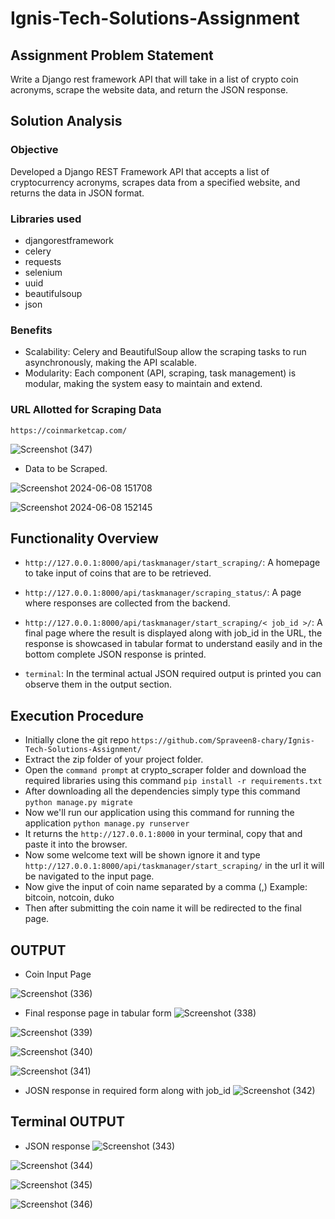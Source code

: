 # Ignis-Tech-Solutions-Assignment

## Assignment Problem Statement
Write a Django rest framework API that will take in a list of crypto coin acronyms, scrape the website data, and return the JSON response.

## Solution Analysis
### Objective
Developed a Django REST Framework API that accepts a list of cryptocurrency acronyms, scrapes data from a specified website, and returns the data in JSON format.

### Libraries used
- djangorestframework
- celery
- requests
- selenium
- uuid
- beautifulsoup
- json

### Benefits
- Scalability: Celery and BeautifulSoup allow the scraping tasks to run asynchronously, making the API scalable.
- Modularity: Each component (API, scraping, task management) is modular, making the system easy to maintain and extend.

### URL Allotted for Scraping Data
```https://coinmarketcap.com/```

![Screenshot (347)](https://github.com/Spraveen8-chary/Ignis-Tech-Solutions-Assignment/assets/108536707/9c7948ff-28a2-470c-a05b-a5a7220c92cf)

- Data to be Scraped.

![Screenshot 2024-06-08 151708](https://github.com/Spraveen8-chary/Ignis-Tech-Solutions-Assignment/assets/108536707/3ffd5756-3ef6-4e16-aa9b-e737ac1d7544)

![Screenshot 2024-06-08 152145](https://github.com/Spraveen8-chary/Ignis-Tech-Solutions-Assignment/assets/108536707/d125afec-8a19-47a6-aab7-490bb63ae2b2)

## Functionality Overview
- ```http://127.0.0.1:8000/api/taskmanager/start_scraping/```: A homepage to take input of coins that are to be retrieved.
  
- ```http://127.0.0.1:8000/api/taskmanager/scraping_status/```: A page where responses are collected from the backend.
  
- ```http://127.0.0.1:8000/api/taskmanager/start_scraping/< job_id >/```: A final page where the result is displayed along with job_id in the URL, the response is showcased in tabular format to understand easily and in the bottom complete JSON response is printed.
  
- ```terminal```: In the terminal actual JSON required output is printed you can observe them in the output section.

## Execution Procedure
- Initially clone the git repo ```https://github.com/Spraveen8-chary/Ignis-Tech-Solutions-Assignment/```
- Extract the zip folder of your project folder.
- Open the ```command prompt``` at crypto_scraper folder and download the required libraries using this command ```pip install -r requirements.txt```
- After downloading all the dependencies simply type this command ```python manage.py migrate```
- Now we'll run our application using this command for running the application ```python manage.py runserver```
- It returns the ```http://127.0.0.1:8000``` in your terminal, copy that and paste it into the browser.
- Now some welcome text will be shown ignore it and type ```http://127.0.0.1:8000/api/taskmanager/start_scraping/``` in the url it will be navigated to the input page.
- Now give the input of coin name separated by a comma (,) Example: bitcoin, notcoin, duko
- Then after submitting the coin name it will be redirected to the final page.

## OUTPUT

- Coin Input Page

![Screenshot (336)](https://github.com/Spraveen8-chary/Ignis-Tech-Solutions-Assignment/assets/108536707/704ff3b2-232f-41f4-9624-0b73837d1ccf)

- Final response page in tabular form
![Screenshot (338)](https://github.com/Spraveen8-chary/Ignis-Tech-Solutions-Assignment/assets/108536707/8dda33d3-d8dd-4434-916d-6c53c24a5828)

![Screenshot (339)](https://github.com/Spraveen8-chary/Ignis-Tech-Solutions-Assignment/assets/108536707/dab38c1d-f631-4738-9978-0088624e3444)

![Screenshot (340)](https://github.com/Spraveen8-chary/Ignis-Tech-Solutions-Assignment/assets/108536707/2e7a1663-35a5-46e2-b2a0-3b8eceabe952)

![Screenshot (341)](https://github.com/Spraveen8-chary/Ignis-Tech-Solutions-Assignment/assets/108536707/1eb4c8e2-1eb6-4f82-955d-5cc7c40e82e2)

- JOSN response in required form along with job_id
![Screenshot (342)](https://github.com/Spraveen8-chary/Ignis-Tech-Solutions-Assignment/assets/108536707/484ff9e9-6f03-4d31-b7c8-74e69abbac87)

## Terminal OUTPUT
- JSON response
![Screenshot (343)](https://github.com/Spraveen8-chary/Ignis-Tech-Solutions-Assignment/assets/108536707/dbadc57c-1e0e-41e3-a391-953e87b334d4)

![Screenshot (344)](https://github.com/Spraveen8-chary/Ignis-Tech-Solutions-Assignment/assets/108536707/9b2decf6-e908-43e5-93e1-57c34a418a00)

![Screenshot (345)](https://github.com/Spraveen8-chary/Ignis-Tech-Solutions-Assignment/assets/108536707/945152f5-da00-4d16-aedc-c8332357e869)

![Screenshot (346)](https://github.com/Spraveen8-chary/Ignis-Tech-Solutions-Assignment/assets/108536707/f8792fb4-933a-46a5-89a1-f67413a94b72)
